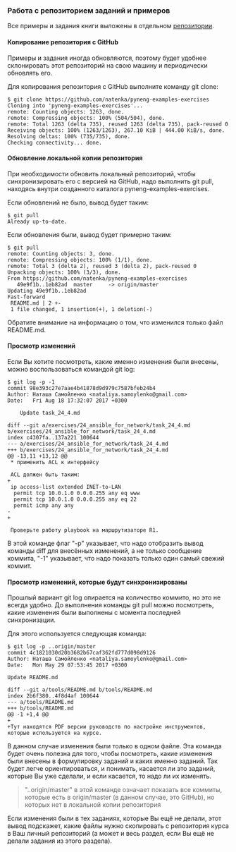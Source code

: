 ### Работа с репозиторием заданий и примеров

Все примеры и задания книги выложены в отдельном [репозитории](https://github.com/natenka/pyneng-examples-exercises).

#### Копирование репозитория с GitHub

Примеры и задания иногда обновляются, поэтому будет удобнее склонировать этот репозиторий на свою машину и периодически обновлять его.

Для копирования репозитория с GitHub выполните команду git clone:

```shellsession
$ git clone https://github.com/natenka/pyneng-examples-exercises
Cloning into 'pyneng-examples-exercises'...
remote: Counting objects: 1263, done.
remote: Compressing objects: 100% (504/504), done.
remote: Total 1263 (delta 735), reused 1263 (delta 735), pack-reused 0
Receiving objects: 100% (1263/1263), 267.10 KiB | 444.00 KiB/s, done.
Resolving deltas: 100% (735/735), done.
Checking connectivity... done.
```

#### Обновление локальной копии репозитория

При необходимости обновить локальный репозиторий, чтобы синхронизировать его с версией на GitHub, надо выполнить git pull, находясь внутри созданного каталога pyneng-examples-exercises.

Если обновлений не было, вывод будет таким:

```shellsession
$ git pull
Already up-to-date.
```

Если обновления были, вывод будет примерно таким:

```shellsession
$ git pull
remote: Counting objects: 3, done.
remote: Compressing objects: 100% (1/1), done.
remote: Total 3 (delta 2), reused 3 (delta 2), pack-reused 0
Unpacking objects: 100% (3/3), done.
From https://github.com/natenka/pyneng-examples-exercises
   49e9f1b..1eb82ad  master     -> origin/master
Updating 49e9f1b..1eb82ad
Fast-forward
 README.md | 2 +-
 1 file changed, 1 insertion(+), 1 deletion(-)
```

Обратите внимание на информацию о том, что изменился только файл README.md.

#### Просмотр изменений

Если Вы хотите посмотреть, какие именно изменения были внесены, можно воспользоваться командой git log:

```shellsession
$ git log -p -1
commit 98e393c27e7aae4b41878d9d979c7587bfeb24b4
Author: Наташа Самойленко <nataliya.samoylenko@gmail.com>
Date:   Fri Aug 18 17:32:07 2017 +0300

    Update task_24_4.md

diff --git a/exercises/24_ansible_for_network/task_24_4.md b/exercises/24_ansible_for_network/task_24_4.md
index c4307fa..137a221 100644
--- a/exercises/24_ansible_for_network/task_24_4.md
+++ b/exercises/24_ansible_for_network/task_24_4.md
@@ -13,11 +13,12 @@
 * применить ACL к интерфейсу

 ACL должен быть таким:
+
 ip access-list extended INET-to-LAN
  permit tcp 10.0.1.0 0.0.0.255 any eq www
  permit tcp 10.0.1.0 0.0.0.255 any eq 22
  permit icmp any any
-
+

 Проверьте работу playbook на маршрутизаторе R1.
```

В этой команде флаг "-p" указывает, что надо отобразить вывод команды diff для внесённых изменений, а не только сообщение коммита, "-1" указывает, что надо показать только один самый свежий коммит.

#### Просмотр изменений, которые будут синхронизированы

Прошлый вариант git log опирается на количество коммито, но это не всегда удобно. До выполнения команды git pull можно посмотреть, какие изменения были выполнены с момента последней синхронизации.

Для этого используется следующая команда:

```shellsession
$ git log -p ..origin/master
commit 4c1821030d20b3682b67caf362fd777d098d9126
Author: Наташа Самойленко <nataliya.samoylenko@gmail.com>
Date:   Mon May 29 07:53:45 2017 +0300

Update README.md

diff --git a/tools/README.md b/tools/README.md
index 2b6f380..4f8d4af 100644
--- a/tools/README.md
+++ b/tools/README.md
@@ -1 +1,4 @@
+
+Тут находятся PDF версии руководств по настройке инструментов, которые используются на курсе.
```

В данном случае изменения были только в одном файле. Эта команда будет очень полезна для того, чтобы посмотреть, какие изменения были внесены в формулировку заданий и каких именно заданий. Так будет легче ориентироваться, и понимать, касается ли это заданий, которые Вы уже сделали, и если касается, то надо ли их изменять.

>  "..origin/master" в этой команде означает показать все коммиты, которые есть в origin/master (в данном случае, это GitHub), но которых нет в локальной копии репозитория

Если изменения были в тех заданиях, которые Вы ещё не делали, этот вывод подскажет, какие файлы нужно скопировать с репозитория курса в Ваш личный репозиторий (а может и весь раздел, если Вы ещё не делали задания из этого раздела).
